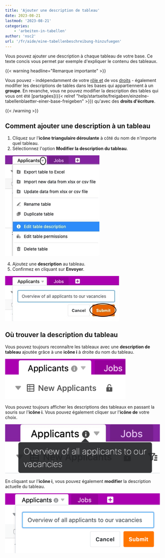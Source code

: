 ```yaml
---
title: 'Ajouter une description de tableau'
date: 2023-08-21
lastmod: '2023-08-21'
categories:
    - 'arbeiten-in-tabellen'
author: 'nsc2'
url: '/fr/aide/eine-tabellenbeschreibung-hinzufuegen'
---
```


Vous pouvez ajouter une description à chaque tableau de votre base. Ce texte concis vous permet par exemple d'expliquer le contenu des tableaux.

{{< warning  headline="Remarque importante" >}}

Vous pouvez - indépendamment de votre [rôle et](https://seatable.io/fr/docs/arbeiten-mit-gruppen/gruppenmitglieder-und-ihre-berechtigungen/) de vos [droits](https://seatable.io/fr/docs/arbeiten-mit-gruppen/gruppenmitglieder-und-ihre-berechtigungen/) - également modifier les descriptions de tables dans les bases qui appartiennent à un **groupe**. En revanche, vous ne pouvez modifier la description des tables qui vous ont été [partagées]({{< relref "help/startseite/freigaben/einzelne-tabellenblaetter-einer-base-freigeben" >}}) qu'avec des **droits d'écriture**.

{{< /warning >}}

## Comment ajouter une description à un tableau

1. Cliquez sur l'**icône triangulaire déroulante** à côté du nom de n'importe quel tableau.
2. Sélectionnez l'option **Modifier la description du tableau**.

![Ajouter une description de tableau](images/edit-table-description.jpg)

4. Ajoutez une **description** au tableau.
5. Confirmez en cliquant sur **Envoyer**.

![Ajouter une description de tableau](images/insert-table-description.jpg)

## Où trouver la description du tableau

Vous pouvez toujours reconnaître les tableaux avec une **description de tableau** ajoutée grâce à une **icône i** à droite du nom du tableau.

![Tableau avec description du tableau](images/table-with-description.png)

Vous pouvez toujours afficher les descriptions des tableaux en passant la souris sur l'**icône i**. Vous pouvez également cliquer sur l'**icône de** votre choix.

![La description du tableau](images/table-description.jpg)

En cliquant sur l'**icône i**, vous pouvez également **modifier** la description actuelle du tableau.

![Modification d'une description de tableau actuelle via l'icône i](images/edit-table-description-i-icon.png)
